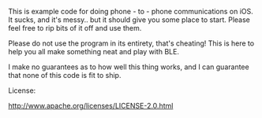 This is example code for doing phone - to - phone communications on iOS.  It sucks, and it's messy.. but it should give you some place to start.  Please feel free to rip bits of it off and use them.

Please do not use the program in its entirety, that's cheating!  This is here to help you all make something neat and play with BLE.

I make no guarantees as to how well this thing works, and I can guarantee that none of this code is fit to ship.

License:

http://www.apache.org/licenses/LICENSE-2.0.html
